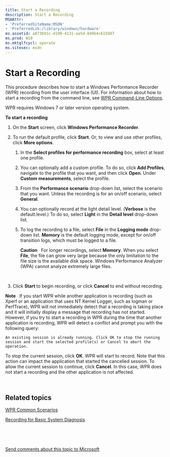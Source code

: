 ```yaml
---
title: Start a Recording
description: Start a Recording
MSHAttr:
- 'PreferredSiteName:MSDN'
- 'PreferredLib:/library/windows/hardware'
ms.assetid: a873691c-d198-4131-aa5d-849b4c6159d7
ms.prod: W10
ms.mktglfcycl: operate
ms.sitesec: msdn
---
```


# Start a Recording


This procedure describes how to start a Windows Performance Recorder (WPR) recording from the user interface (UI). For information about how to start a recording from the command line, see [WPR Command-Line Options](wpr-command-line-options.md).

WPR requires Windows 7 or later version operating system.

**To start a recording**

1.  On the **Start** screen, click **Windows Performance Recorder**.

2.  To run the default profile, click **Start**. Or, to view and use other profiles, click **More options**.

    1.  In the **Select profiles for performance recording** box, select at least one profile.

    2.  You can optionally add a custom profile. To do so, click **Add Profiles**, navigate to the profile that you want, and then click **Open**. Under **Custom measurements**, select the profile.

    3.  From the **Performance scenario** drop-down list, select the scenario that you want. Unless the recording is for an on/off scenario, select **General**.

    4.  You can optionally record at the light detail level. (**Verbose** is the default.level.) To do so, select **Light** in the **Detail level** drop-down list.

    5.  To log the recording to a file, select **File** in the **Logging mode** drop-down list. **Memory** is the default logging mode, except for on/off transition logs, which must be logged to a file.

        **Caution**  
        For longer recordings, select **Memory**. When you select **File**, the file can grow very large because the only limitation to the file size is the available disk space. Windows Performance Analyzer (WPA) cannot analyze extremely large files.

         

3.  Click **Start** to begin recording, or click **Cancel** to end without recording.

**Note**  
If you start WPR while another application is recording (such as Xperf or an application that uses NT Kernel Logger, such as logman or PerfTrace), WPR will not immediately detect that a recording is taking place and it will initially display a message that recording has not started. However, if you try to start a recording in WPR during the time that another application is recording, WPR will detect a conflict and prompt you with the following query:

`An existing session is already running. Click OK to stop the running session and start the selected profile(s) or Cancel to abort the operation.`

To stop the current session, click **OK**. WPR will start to record. Note that this action can impact the application that started the cancelled session. To allow the current session to continue, click **Cancel**. In this case, WPR does not start a recording and the other application is not affected.

 

## Related topics


[WPR Common Scenarios](windows-performance-recorder-common-scenarios.md)

[Recording for Basic System Diagnosis](recording-for-basic-system-diagnosis.md)

 

 

[Send comments about this topic to Microsoft](mailto:wsddocfb@microsoft.com?subject=Documentation%20feedback%20%5Bp_wpt\hw_design%5D:%20Start%20a%20Recording%20%20RELEASE:%20%285/3/2016%29&body=%0A%0APRIVACY%20STATEMENT%0A%0AWe%20use%20your%20feedback%20to%20improve%20the%20documentation.%20We%20don't%20use%20your%20email%20address%20for%20any%20other%20purpose,%20and%20we'll%20remove%20your%20email%20address%20from%20our%20system%20after%20the%20issue%20that%20you're%20reporting%20is%20fixed.%20While%20we're%20working%20to%20fix%20this%20issue,%20we%20might%20send%20you%20an%20email%20message%20to%20ask%20for%20more%20info.%20Later,%20we%20might%20also%20send%20you%20an%20email%20message%20to%20let%20you%20know%20that%20we've%20addressed%20your%20feedback.%0A%0AFor%20more%20info%20about%20Microsoft's%20privacy%20policy,%20see%20http://privacy.microsoft.com/default.aspx. "Send comments about this topic to Microsoft")





